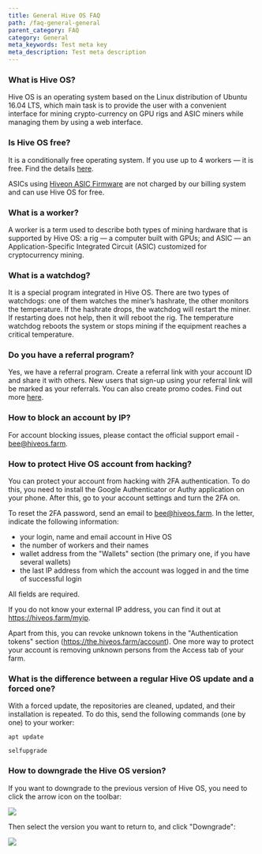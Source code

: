 ```yaml
---
title: General Hive OS FAQ
path: /faq-general-general
parent_category: FAQ
category: General
meta_keywords: Test meta key
meta_description: Test meta description
---
```


### What is Hive OS?
Hive OS is an operating system based on the Linux distribution of Ubuntu 16.04 LTS, which main task is to provide the user with a convenient interface for mining crypto-currency on GPU rigs and ASIC miners while managing them by using a web interface.

### Is Hive OS free?
It is a conditionally free operating system. If you use up to 4 workers — it is free. Find the details <a href="https://hiveos.farm/faq-billing_in_hive_os-billing">here</a>.

ASICs using <a href="https://hiveos.farm/asic">Hiveon ASIC Firmware</a> are not charged by our billing system and can use Hive OS for free.

### What is a worker?
A worker is a term used to describe both types of mining hardware that is supported by Hive OS: a rig — a computer built with GPUs; and ASIC — an Application-Specific Integrated Circuit (ASIC) customized for cryptocurrency mining.

### What is a watchdog?
It is a special program integrated in Hive OS. There are two types of watchdogs: one of them watches the miner’s hashrate, the other monitors the temperature. If the hashrate drops, the watchdog will restart the miner. If restarting does not help, then it will reboot the rig. The temperature watchdog reboots the system or stops mining if the equipment reaches a critical temperature.

### Do you have a referral program?
Yes, we have a referral program. Create a referral link with your account ID and share it with others. New users that sign-up using your referral link will be marked as your referrals. You can also create promo codes. Find out more <a href="https://hiveos.farm/pricing/">here</a>.

### How to block an account by IP?
For account blocking issues, please contact the official support email - bee@hiveos.farm.

### How to protect Hive OS account from hacking?
You can protect your account from hacking with 2FA authentication.
To do this, you need to install the Google Authenticator or Authy application on your phone. After this, go to your account settings and turn the 2FA on.

To reset the 2FA password, send an email to bee@hiveos.farm. In the letter, indicate the following information:

- your login, name and email account in Hive OS
- the number of workers and their names
- wallet address from the "Wallets" section (the primary one, if you have several wallets)
- the last IP address from which the account was logged in and the time of successful login

All fields are required.

If you do not know your external IP address, you can find it out at https://hiveos.farm/myip.

Apart from this, you can revoke unknown tokens in the "Authentication tokens" section (https://the.hiveos.farm/account). One more way to protect your account is removing unknown persons from the Access tab of your farm.

### What is the difference between a regular Hive OS update and a forced one?
With a forced update, the repositories are cleaned, updated, and their installation is repeated. To do this, send the following commands (one by one) to your worker:

`apt update`

`selfupgrade`

### How to downgrade the Hive OS version?
If you want to downgrade to the previous version of Hive OS, you need to click the arrow icon on the toolbar:

<img src="https://lbd.hiveos.farm/kbase/images/faqgeneral/eng1.png" />

Then select the version you want to return to, and click "Downgrade":

<img src="https://lbd.hiveos.farm/kbase/images/faqgeneral/eng2.png" />

